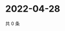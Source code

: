 # 2022-04-28

共 0 条

<!-- BEGIN WEIBO -->
<!-- 最后更新时间 Thu Apr 28 2022 12:11:15 GMT+0800 (China Standard Time) -->

<!-- END WEIBO -->

